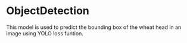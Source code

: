 # ObjectDetection
This model is used to predict the bounding box of the wheat head in an image using YOLO loss funtion.
